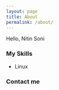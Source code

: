 ```yaml
---
layout: page
title: About
permalink: /about/
---
```


Hello, Nitin Soni

### My Skills

- Linux

### Contact me

